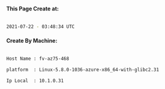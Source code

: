 
   
#### This Page Create at:

```bash

2021-07-22 - 03:48:34 UTC

```

#### Create By Machine:

```bash

Host Name : fv-az75-468

platform  : Linux-5.8.0-1036-azure-x86_64-with-glibc2.31

Ip Local  : 10.1.0.31

```

